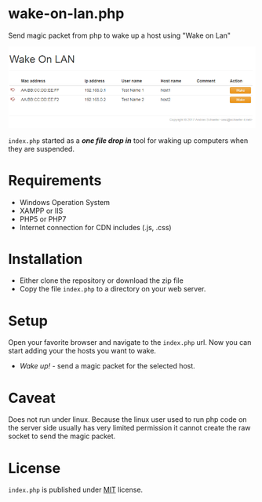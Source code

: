 # wake-on-lan.php
Send magic packet from php to wake up a host using "Wake on Lan"

![Wake-On_Lan Screenshot](wake-on-lan.png "wake-on-lan screenshot")

```index.php``` started as a ___one file drop in___ tool for waking up computers when they are suspended.


# Requirements
* Windows Operation System
* XAMPP or IIS
* PHP5 or PHP7
* Internet connection for CDN includes (.js, .css)

# Installation
* Either clone the repository or download the zip file
* Copy the file ```index.php``` to a directory on your web server.


# Setup
Open your favorite browser and navigate to the ```index.php``` url.
Now you can start adding your the hosts you want to wake.

* _Wake up!_ - send a magic packet for the selected host.

# Caveat
Does not run under linux. Because the linux user used to run php code on the server side usually has very limited permission it cannot create the raw socket to send the magic packet.

# License
```index.php``` is published under [MIT](LICENSE) license.
